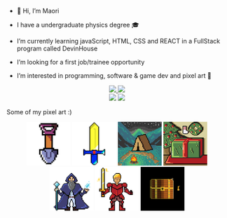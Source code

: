 - :wave: Hi, I’m Maori
- I have a undergraduate physics degree :mortar_board:
- I’m currently learning javaScript, HTML, CSS and REACT in a FullStack program called DevinHouse
- I’m looking for a first job/trainee opportunity 

- I’m interested in programming, software & game dev and pixel art :space_invader:

<div align="center">
  <a href="https://github.com/maorif">
  <img height="180em" src="https://github-readme-stats.vercel.app/api?username=maorif&show_icons=true&theme=github_dark&include_all_commits=true&count_private=true"/>
  <img height="180em" src="https://github-readme-stats.vercel.app/api/top-langs/?username=maorif&layout=compact&langs_count=7&theme=github_dark"/>
</div>
  
<div align="center">
  <a href ="mailto:maorif.dev@gmail.com"><img src="https://img.shields.io/badge/-Gmail-%23333?style=for-the-badge&logo=gmail&logoColor=white" target="_blank"></a>
  <a href="https://www.linkedin.com/in/maori-f" target="_blank"><img src="https://img.shields.io/badge/-LinkedIn-%230077B5?style=for-the-badge&logo=linkedin&logoColor=white" target="_blank"></a>
</div>

 Some of my pixel art :)

 <div align="center" class='pixel-art-container'>
  <a href='./my-pixel-art/shovel.png'><img src='./my-pixel-art/shovel.png' alt='pixel art image' width='100px'></a>
  <a href='./my-pixel-art/sword.gif'><img src='./my-pixel-art/sword.gif' alt='pixel art image' width='100px'></a>
  <a href='./my-pixel-art/tent2.png'><img src='./my-pixel-art/tent2.png' alt='pixel art image' width='100px'></a>
  <a href='./my-pixel-art/christmas-256px.png'><img src='./my-pixel-art/christmas-256px.png' alt='pixel art image' width='100px'></a>
  <a href='./my-pixel-art/panoris2.png'><img src='./my-pixel-art/panoris2.png' alt='pixel art image' width='100px'></a>
  <a href='./my-pixel-art/jon.png'><img src='./my-pixel-art/jon.png' alt='pixel art image' width='100px'></a>
  <a href='./my-pixel-art/Treasure_chest_full.gif'><img src='./my-pixel-art/Treasure_chest_full.gif' alt='pixel art image'width='100px'></a>
 </div>
  
<!---
maorif/maorif is a ✨ special ✨ repository because its `README.md` (this file) appears on your GitHub profile.
You can click the Preview link to take a look at your changes.
--->
